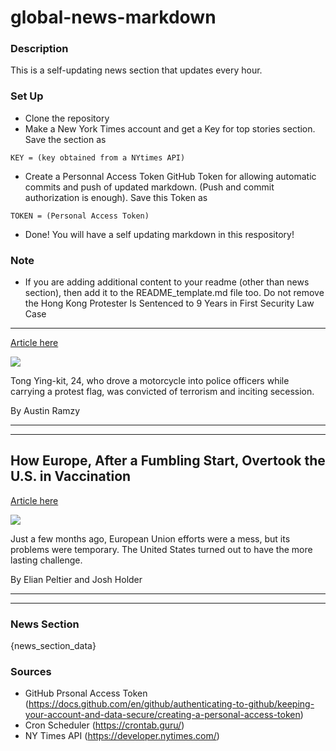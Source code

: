 # global-news-markdown

### Description 
This is a self-updating news section that updates every hour.

### Set Up 
* Clone the repository
* Make a New York Times account and get a Key for top stories section. Save the section as 
 ```
 KEY = (key obtained from a NYtimes API)
 ```
*  Create a Personnal Access Token GitHub Token for allowing automatic commits and push of updated markdown. (Push and commit authorization is enough). Save this Token as 
```
TOKEN = (Personal Access Token)
```
* Done! You will have a self updating markdown in this respository!

### Note
* If you are adding additional content to your readme (other than news section), then add it to the README_template.md file too. Do not remove the Hong Kong Protester Is Sentenced to 9 Years in First Security Law Case
----------------------------------------------------------------------

[Article here](https://www.nytimes.com/2021/07/30/world/asia/hong-kong-protester-security-law.html)

[![](https://static01.nyt.com/images/2021/07/30/world/30hongkong-trial1/30hongkong-trial1-superJumbo.jpg)](https://www.nytimes.com/2021/07/30/world/asia/hong-kong-protester-security-law.html)

Tong Ying-kit, 24, who drove a motorcycle into police officers while carrying a protest flag, was convicted of terrorism and inciting secession.

By Austin Ramzy

* * *

* * *

How Europe, After a Fumbling Start, Overtook the U.S. in Vaccination
--------------------------------------------------------------------

[Article here](https://www.nytimes.com/interactive/2021/07/29/world/europe/europe-us-vaccination.html)

[![](https://static01.nyt.com/images/2021/07/29/us/EU-US-vaccination-promo-1627593309433/EU-US-vaccination-promo-1627593309433-superJumbo.png)](https://www.nytimes.com/interactive/2021/07/29/world/europe/europe-us-vaccination.html)

Just a few months ago, European Union efforts were a mess, but its problems were temporary. The United States turned out to have the more lasting challenge.

By Elian Peltier and Josh Holder

* * *

* * *

### News Section 
{news_section_data}


### Sources 
* GitHub Prsonal Access Token (https://docs.github.com/en/github/authenticating-to-github/keeping-your-account-and-data-secure/creating-a-personal-access-token)
* Cron Scheduler (https://crontab.guru/)
* NY Times API (https://developer.nytimes.com/)
